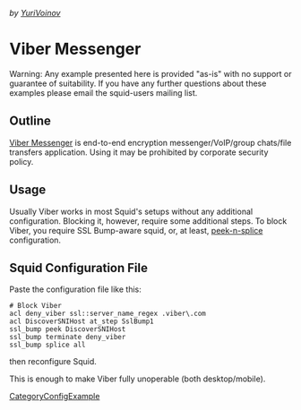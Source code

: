 *by
[YuriVoinov](/YuriVoinov#)*

# Viber Messenger

Warning: Any example presented here is provided "as-is" with no support
or guarantee of suitability. If you have any further questions about
these examples please email the squid-users mailing list.

## Outline

[Viber Messenger](https://viber.com) is end-to-end encryption
messenger/VoIP/group chats/file transfers application. Using it may be
prohibited by corporate security policy.

## Usage

Usually Viber works in most Squid's setups without any additional
configuration. Blocking it, however, require some additional steps. To
block Viber, you require SSL Bump-aware squid, or, at least,
[peek-n-splice](https://wiki.squid-cache.org/Features/SslPeekAndSplice)
configuration.

## Squid Configuration File

Paste the configuration file like this:

    # Block Viber
    acl deny_viber ssl::server_name_regex .viber\.com
    acl DiscoverSNIHost at_step SslBump1
    ssl_bump peek DiscoverSNIHost
    ssl_bump terminate deny_viber
    ssl_bump splice all

then reconfigure Squid.

This is enough to make Viber fully unoperable (both desktop/mobile).

[CategoryConfigExample](/CategoryConfigExample#)
